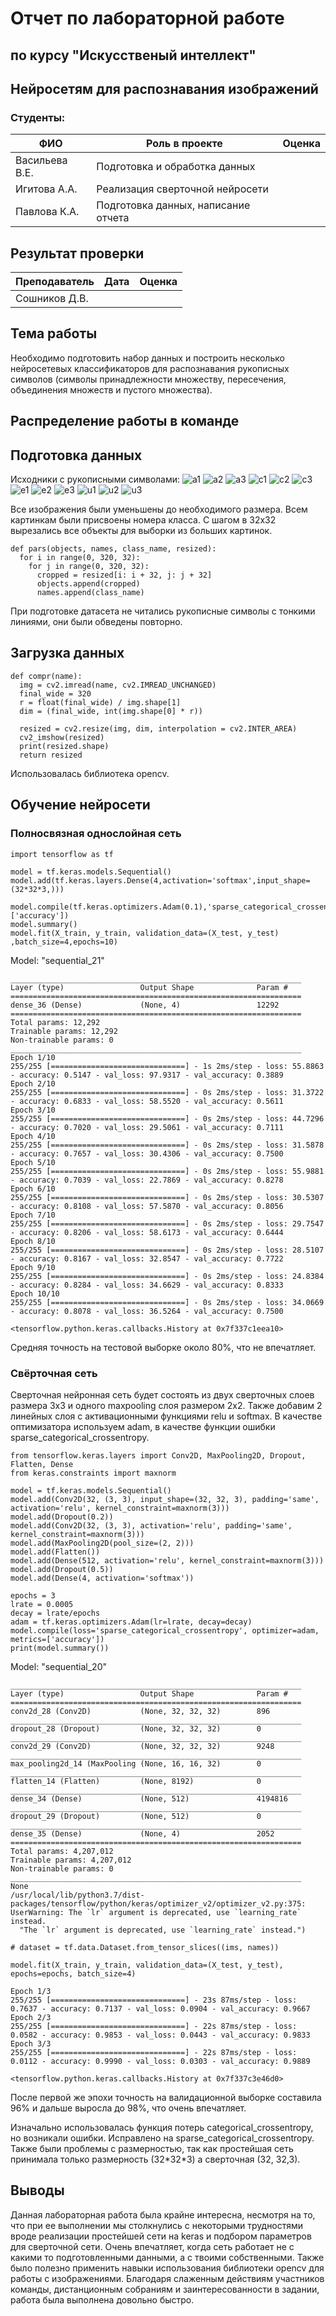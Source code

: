 # Отчет по лабораторной работе 
## по курсу "Искусственый интеллект"

## Нейросетям для распознавания изображений


### Студенты: 

| ФИО       | Роль в проекте                     | Оценка       |
|-----------|------------------------------------|--------------|
| Васильева В.Е. | Подготовка и обработка данных |          |
| Игитова А.А. | Реализация сверточной нейросети |       |
| Павлова К.А.| Подготовка данных, написание отчета |      |

## Результат проверки

| Преподаватель     | Дата         |  Оценка       |
|-------------------|--------------|---------------|
| Сошников Д.В. |              |             |

> 

## Тема работы

Необходимо подготовить набор данных и построить несколько нейросетевых классификаторов для распознавания рукописных символов (символы принадлежности множеству, пересечения, объединения множеств и пустого множества).

## Распределение работы в команде

## Подготовка данных

Исходники с рукописными символами:
![a1](https://github.com/MAILabs-Edu-AI/lab-neural-networks-vision-crabs/blob/master/img/affiliation_1.jpg)
![a2](https://github.com/MAILabs-Edu-AI/lab-neural-networks-vision-crabs/blob/master/img/affiliation_2.jpg)
![a3](https://github.com/MAILabs-Edu-AI/lab-neural-networks-vision-crabs/blob/master/img/affiliation_3.jpg)
![c1](https://github.com/MAILabs-Edu-AI/lab-neural-networks-vision-crabs/blob/master/img/crossing_1.jpg)
![c2](https://github.com/MAILabs-Edu-AI/lab-neural-networks-vision-crabs/blob/master/img/crossing_2.jpg)
![c3](https://github.com/MAILabs-Edu-AI/lab-neural-networks-vision-crabs/blob/master/img/crossing_3.jpg)
![e1](https://github.com/MAILabs-Edu-AI/lab-neural-networks-vision-crabs/blob/master/img/empty_1.jpg)
![e2](https://github.com/MAILabs-Edu-AI/lab-neural-networks-vision-crabs/blob/master/img/empty_2.jpg)
![e3](https://github.com/MAILabs-Edu-AI/lab-neural-networks-vision-crabs/blob/master/img/empty_3.jpg)
![u1](https://github.com/MAILabs-Edu-AI/lab-neural-networks-vision-crabs/blob/master/img/union_1.jpg)
![u2](https://github.com/MAILabs-Edu-AI/lab-neural-networks-vision-crabs/blob/master/img/union_2.jpg)
![u3](https://github.com/MAILabs-Edu-AI/lab-neural-networks-vision-crabs/blob/master/img/union_3.jpg)

Все изображения были уменьшены до необходимого размера. Всем картинкам были присвоены номера класса. С шагом в 32х32 вырезались все объекты для выборки из больших картинок.

    def pars(objects, names, class_name, resized):
      for i in range(0, 320, 32):
        for j in range(0, 320, 32):
          cropped = resized[i: i + 32, j: j + 32]
          objects.append(cropped)
          names.append(class_name)

При подготовке датасета не читались рукописные символы с тонкими линиями, они были обведены повторно.

## Загрузка данных

    def compr(name):
      img = cv2.imread(name, cv2.IMREAD_UNCHANGED)
      final_wide = 320
      r = float(final_wide) / img.shape[1]
      dim = (final_wide, int(img.shape[0] * r))
      
      resized = cv2.resize(img, dim, interpolation = cv2.INTER_AREA)
      cv2_imshow(resized)
      print(resized.shape)
      return resized

Иcпользовалась библиотека opencv.

## Обучение нейросети

### Полносвязная однослойная сеть

    import tensorflow as tf

    model = tf.keras.models.Sequential()
    model.add(tf.keras.layers.Dense(4,activation='softmax',input_shape=(32*32*3,)))

    model.compile(tf.keras.optimizers.Adam(0.1),'sparse_categorical_crossentropy',['accuracy'])
    model.summary()
    model.fit(X_train, y_train, validation_data=(X_test, y_test) ,batch_size=4,epochs=10)

Model: "sequential_21"

    _________________________________________________________________
    Layer (type)                 Output Shape              Param #   
    =================================================================
    dense_36 (Dense)             (None, 4)                 12292     
    =================================================================
    Total params: 12,292
    Trainable params: 12,292
    Non-trainable params: 0
    _________________________________________________________________
    Epoch 1/10
    255/255 [==============================] - 1s 2ms/step - loss: 55.8863 - accuracy: 0.5147 - val_loss: 97.9317 - val_accuracy: 0.3889
    Epoch 2/10
    255/255 [==============================] - 0s 2ms/step - loss: 31.3722 - accuracy: 0.6833 - val_loss: 58.5520 - val_accuracy: 0.5611
    Epoch 3/10
    255/255 [==============================] - 0s 2ms/step - loss: 44.7296 - accuracy: 0.7020 - val_loss: 29.5061 - val_accuracy: 0.7111
    Epoch 4/10
    255/255 [==============================] - 0s 2ms/step - loss: 31.5878 - accuracy: 0.7657 - val_loss: 30.4306 - val_accuracy: 0.7500
    Epoch 5/10
    255/255 [==============================] - 0s 2ms/step - loss: 55.9881 - accuracy: 0.7039 - val_loss: 22.7869 - val_accuracy: 0.8278
    Epoch 6/10
    255/255 [==============================] - 0s 2ms/step - loss: 30.5307 - accuracy: 0.8108 - val_loss: 57.5870 - val_accuracy: 0.8056
    Epoch 7/10
    255/255 [==============================] - 0s 2ms/step - loss: 29.7547 - accuracy: 0.8206 - val_loss: 58.6173 - val_accuracy: 0.6444
    Epoch 8/10
    255/255 [==============================] - 0s 2ms/step - loss: 28.5107 - accuracy: 0.8167 - val_loss: 32.8547 - val_accuracy: 0.7722
    Epoch 9/10
    255/255 [==============================] - 0s 2ms/step - loss: 24.8384 - accuracy: 0.8284 - val_loss: 34.6629 - val_accuracy: 0.8333
    Epoch 10/10
    255/255 [==============================] - 0s 2ms/step - loss: 34.0669 - accuracy: 0.8078 - val_loss: 36.5264 - val_accuracy: 0.7500

    <tensorflow.python.keras.callbacks.History at 0x7f337c1eea10>

Средняя точность на тестовой выборке около 80%, что не впечатляет.

### Свёрточная сеть

Сверточная нейронная сеть будет состоять из двух сверточных слоев размера 3х3 и одного maxpooling слоя размером 2х2. Также добавим 2 линейных слоя с активационными функциями relu и softmax. В качестве оптимизатора используем adam, в качестве функции ошибки sparse_categorical_crossentropy.

    from tensorflow.keras.layers import Conv2D, MaxPooling2D, Dropout, Flatten, Dense
    from keras.constraints import maxnorm

    model = tf.keras.models.Sequential()
    model.add(Conv2D(32, (3, 3), input_shape=(32, 32, 3), padding='same', activation='relu', kernel_constraint=maxnorm(3)))
    model.add(Dropout(0.2))
    model.add(Conv2D(32, (3, 3), activation='relu', padding='same', kernel_constraint=maxnorm(3)))
    model.add(MaxPooling2D(pool_size=(2, 2)))
    model.add(Flatten())
    model.add(Dense(512, activation='relu', kernel_constraint=maxnorm(3)))
    model.add(Dropout(0.5))
    model.add(Dense(4, activation='softmax'))

    epochs = 3
    lrate = 0.0005
    decay = lrate/epochs
    adam = tf.keras.optimizers.Adam(lr=lrate, decay=decay)
    model.compile(loss='sparse_categorical_crossentropy', optimizer=adam, metrics=['accuracy'])
    print(model.summary())

Model: "sequential_20"

    _________________________________________________________________
    Layer (type)                 Output Shape              Param #   
    =================================================================
    conv2d_28 (Conv2D)           (None, 32, 32, 32)        896       
    _________________________________________________________________
    dropout_28 (Dropout)         (None, 32, 32, 32)        0         
    _________________________________________________________________
    conv2d_29 (Conv2D)           (None, 32, 32, 32)        9248      
    _________________________________________________________________
    max_pooling2d_14 (MaxPooling (None, 16, 16, 32)        0         
    _________________________________________________________________
    flatten_14 (Flatten)         (None, 8192)              0         
    _________________________________________________________________
    dense_34 (Dense)             (None, 512)               4194816   
    _________________________________________________________________
    dropout_29 (Dropout)         (None, 512)               0         
    _________________________________________________________________
    dense_35 (Dense)             (None, 4)                 2052      
    =================================================================
    Total params: 4,207,012
    Trainable params: 4,207,012
    Non-trainable params: 0
    _________________________________________________________________
    None
    /usr/local/lib/python3.7/dist-packages/tensorflow/python/keras/optimizer_v2/optimizer_v2.py:375: UserWarning: The `lr` argument is deprecated, use `learning_rate` instead.
      "The `lr` argument is deprecated, use `learning_rate` instead.")

    # dataset = tf.data.Dataset.from_tensor_slices((ims, names))

    model.fit(X_train, y_train, validation_data=(X_test, y_test), epochs=epochs, batch_size=4)

    Epoch 1/3
    255/255 [==============================] - 23s 87ms/step - loss: 0.7637 - accuracy: 0.7137 - val_loss: 0.0904 - val_accuracy: 0.9667
    Epoch 2/3
    255/255 [==============================] - 22s 87ms/step - loss: 0.0582 - accuracy: 0.9853 - val_loss: 0.0443 - val_accuracy: 0.9833
    Epoch 3/3
    255/255 [==============================] - 22s 87ms/step - loss: 0.0112 - accuracy: 0.9990 - val_loss: 0.0303 - val_accuracy: 0.9889

    <tensorflow.python.keras.callbacks.History at 0x7f337c3e46d0>

После первой же эпохи точность на валидационной выборке составила 96% и дальше выросла до 98%, что очень впечатляет.

Изначально использовалась функция потерь categorical_crossentropy, но возникали ошибки. Исправлено на sparse_categorical_crossentropy.
Также были проблемы с размерностью, так как простейшая  сеть принимала только размерность (32\*32\*3) а сверточная (32, 32,3).

## Выводы
Данная лабораторная работа была крайне интересна, несмотря на то, что при ее выполнении мы столкнулись с некоторыми трудностями вроде реализации простейшей сети на keras и подбором параметров для сверточной сети. Очень впечатляет, когда сеть работает не с какими то подготовленными данными, а с твоими собственными. Также было полезно применить навыки использования библиотеки opencv для работы с изображениями. Благодаря слаженным действиям участников команды, дистанционным собраниям и заинтересованности в задании, работа была выполнена довольно быстро.
